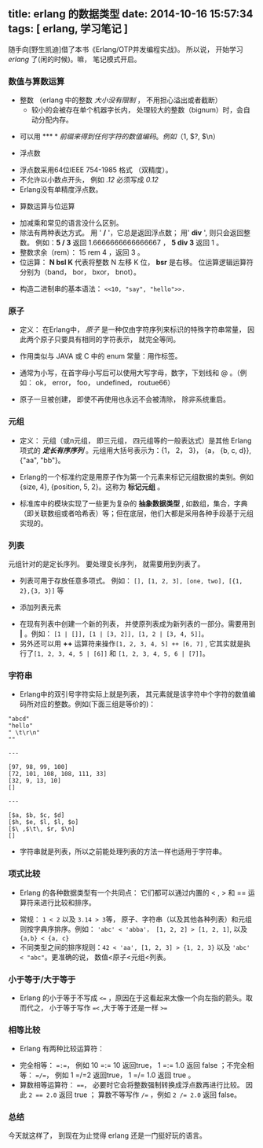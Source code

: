 title: erlang 的数据类型
date: 2014-10-16 15:57:34
tags: [ erlang, 学习笔记 ]
---

随手向[野生凯迪]借了本书《Erlang/OTP并发编程实战》。
所以说， 开始学习 *erlang* 了(闲的时候)。嘛， 笔记模式开启。

### 数值与算数运算

- 整数 （erlang 中的整数 *大小没有限制* ， 不用担心溢出或者截断）
  + 较小的会被存在单个机器字长内， 处理较大的整数（bignum）时，会自动分配内存。
 + 可以用 **$** 前缀来得到任何字符的数值编码。例如（$1, $?, $\n） 

- 浮点数
 + 浮点数采用64位IEEE 754-1985 格式 （双精度）。
 + 不允许以小数点开头， 例如 *.12* 必须写成 *0.12*
 + Erlang没有单精度浮点数。
 
- 算数运算与位运算
 + 加减乘和常见的语言没什么区别。
 + 除法有两种表达方式。 用 ' **/** '，它总是返回浮点数； 用' **div** ', 则只会返回整数。 例如：**5 / 3** 返回 1.6666666666666667 ， **5 div 3** 返回 1 。
 + 整数求余（rem）： 15 rem 4 ，返回 3 。
 + 位运算： **N bsl K** 代表将整数 N 左移 K
位， **bsr** 是右移。 位运算逻辑运算符分别为（band， bor， bxor， bnot）。 

- 构造二进制串的基本语法： ``<<10, "say", "hello">>.``


### 原子

- 定义： 在Erlang中， *原子* 是一种仅由字符序列来标识的特殊字符串常量， 因此两个原子只要具有相同的字符表示， 就完全等同。

- 作用类似与 JAVA 或 C 中的 enum 常量：用作标签。

- 通常为小写，在首字母小写后可以使用大写字母，数字，下划线和 @ 。（例如： ok， error， foo， undefined， routue66）

- 原子一旦被创建， 即使不再使用也永远不会被清除， 除非系统重启。

### 元组

- 定义： 元组（或n元组， 即三元组， 四元组等的一般表达式）是其他 Erlang 项式的 ***定长有序序列*** 。元组用大括号表示为：{1， 2， 3}， {a， {b, c, d}}, {"aa", "bb"}。

- Erlang的一个标准约定是用原子作为第一个元素来标记元组数据的类别。例如 {size, 4}, {position, 5, 2}。这称为 **标记元组** 。

- 标准库中的模块实现了一些更为复杂的 **抽象数据类型** , 如数组，集合，字典（即关联数组或者哈希表）等；但在底层，他们大都是采用各种手段基于元组实现的。

### 列表

元组针对的是定长序列。 要处理变长序列， 就需要用到列表了。

- 列表可用于存放任意多项式。 例如： ``[], [1, 2, 3], [one, two], [{1, 2},{3, 3}]`` 等

- 添加列表元素
 + 在现有列表中创建一个新的列表， 并使原列表成为新列表的一部分。需要用到 **|** 。例如： ``[1 | []], [1 | [3, 2]], [1, 2 | [3, 4, 5]]``。
 + 另外还可以用 **++** 运算符来操作`` [1, 2, 3, 4, 5] ++ [6, 7] `` , 它其实就是执行了``[1, 2, 3, 4, 5 | [6]]`` 和 ``[1, 2, 3, 4, 5, 6 | [7]]``。


### 字符串

- Erlang中的双引号字符实际上就是列表， 其元素就是该字符中个字符的数值编码所对应的整数。例如(下面三组是等价的)：

```
"abcd"
"hello"
" \t\r\n"
""

---

[97, 98, 99, 100]
[72, 101, 108, 108, 111, 33]
[32, 9, 13, 10]
[]

---

[$a, $b, $c, $d]
[$h, $e, $l, $l, $o]
[$\ ,$\t\, $r, $\n]
[]

```

- 字符串就是列表，所以之前能处理列表的方法一样也适用于字符串。

### 项式比较

- Erlang 的各种数据类型有一个共同点： 它们都可以通过内置的 < , > 和 == 运算符来进行比较和排序。
 + 常规： ``1 < 2`` 以及 ``3.14 > 3``等， 原子、字符串（以及其他各种列表）和元组则按字典序排序。例如： ``'abc' < 'abba'， [1, 2, 2] > [1, 2, 1]``, 以及``{a,b} < {a, c}``
 + 不同类型之间的排序规则：``42 < 'aa', [1, 2, 3] > {1, 2, 3}`` 以及 ``'abc' < "abc"``。更准确的说， 数值<原子<元组<列表。

### 小于等于/大于等于

- Erlang 的小于等于不写成 ``<=`` ，原因在于这看起来太像一个向左指的箭头。取而代之， 小于等于写作 ``=<`` ,大于等于还是一样 ``>=`` 

### 相等比较

- Erlang 有两种比较运算符：
 + 完全相等：   ``=:=``， 例如 10 =:= 10 返回true， 1 =:= 1.0 返回 false ；不完全相等： ``=/=``， 例如 1 =/=2 返回true， 1 =/= 1.0 返回 true 。
 + 算数相等运算符： ``==``， 必要时它会将整数强制转换成浮点数再进行比较。 因此 ``2 == 2.0`` 返回 true ； 算数不等写作 ``/=`` ，例如 ``2 /= 2.0`` 返回 false。 

### 总结

今天就这样了， 到现在为止觉得 erlang 还是一门挺好玩的语言。

